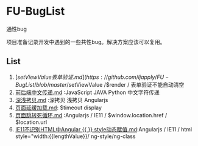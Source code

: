 # FU-BugList
通性bug

项目准备记录开发中遇到的一些共性bug。解决方案应该可以复用。


## List
1. [$setViewValue表单验证.md](https://github.com/ljapply/FU-BugList/blob/master/%24setViewValue%E8%A1%A8%E5%8D%95%E9%AA%8C%E8%AF%81.md) :Angularjs /$setViewValue /$render / 表单验证不能自动清空
2. [前后端中文传递.md](https://github.com/ljapply/FU-BugList/blob/master/%E5%89%8D%E5%90%8E%E7%AB%AF%E4%B8%AD%E6%96%87%E4%BC%A0%E9%80%92.md) :JavaScript JAVA Python 中文字符传递
3. [深浅拷贝.md](https://github.com/ljapply/FU-BugList/blob/master/%E6%B7%B1%E6%B5%85%E6%8B%B7%E8%B4%9D.md) :深拷贝 浅拷贝 Angularjs
4. [页面延缓加载.md](https://github.com/ljapply/FU-BugList/blob/master/%E9%A1%B5%E9%9D%A2%E5%BB%B6%E7%BC%93%E5%8A%A0%E8%BD%BD.md): $timeout display
5. [页面跳转死循环.md](https://github.com/ljapply/FU-BugList/blob/master/%E9%A1%B5%E9%9D%A2%E8%B7%B3%E8%BD%AC%E6%AD%BB%E5%BE%AA%E7%8E%AF.md) :Angularjs / IE11 / $window.location.href / $location.url
6. [IE11不识别HTML中Angular {{ }} style动态赋值.md](https://github.com/ljapply/FU-BugList/blob/master/IE11%E4%B8%8D%E8%AF%86%E5%88%ABHTML%E4%B8%ADAngular%20%7B%7B%20%7D%7D%20style%E5%8A%A8%E6%80%81%E8%B5%8B%E5%80%BC.md):Angularjs / IE11 / html style="width:{{lengthValue}}/ ng-style/ng-class
